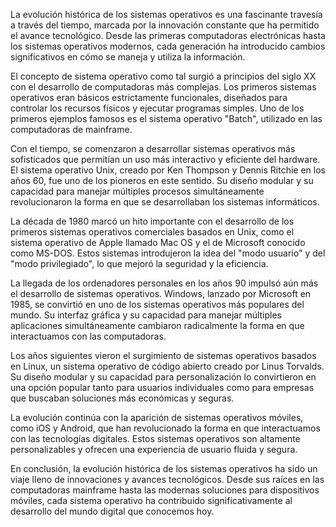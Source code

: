 La evolución histórica de los sistemas operativos es una fascinante travesía a través del tiempo, marcada por la innovación constante que ha permitido el avance tecnológico. Desde las primeras computadoras electrónicas hasta los sistemas operativos modernos, cada generación ha introducido cambios significativos en cómo se maneja y utiliza la información.

El concepto de sistema operativo como tal surgió a principios del siglo XX con el desarrollo de computadoras más complejas. Los primeros sistemas operativos eran básicos estrictamente funcionales, diseñados para controlar los recursos físicos y ejecutar programas simples. Uno de los primeros ejemplos famosos es el sistema operativo "Batch", utilizado en las computadoras de mainframe.

Con el tiempo, se comenzaron a desarrollar sistemas operativos más sofisticados que permitían un uso más interactivo y eficiente del hardware. El sistema operativo Unix, creado por Ken Thompson y Dennis Ritchie en los años 60, fue uno de los pioneros en este sentido. Su diseño modular y su capacidad para manejar múltiples procesos simultáneamente revolucionaron la forma en que se desarrollaban los sistemas informáticos.

La década de 1980 marcó un hito importante con el desarrollo de los primeros sistemas operativos comerciales basados en Unix, como el sistema operativo de Apple llamado Mac OS y el de Microsoft conocido como MS-DOS. Estos sistemas introdujeron la idea del "modo usuario" y del "modo privilegiado", lo que mejoró la seguridad y la eficiencia.

La llegada de los ordenadores personales en los años 90 impulsó aún más el desarrollo de sistemas operativos. Windows, lanzado por Microsoft en 1985, se convirtió en uno de los sistemas operativos más populares del mundo. Su interfaz gráfica y su capacidad para manejar múltiples aplicaciones simultáneamente cambiaron radicalmente la forma en que interactuamos con las computadoras.

Los años siguientes vieron el surgimiento de sistemas operativos basados en Linux, un sistema operativo de código abierto creado por Linus Torvalds. Su diseño modular y su capacidad para personalización lo convirtieron en una opción popular tanto para usuarios individuales como para empresas que buscaban soluciones más económicas y seguras.

La evolución continúa con la aparición de sistemas operativos móviles, como iOS y Android, que han revolucionado la forma en que interactuamos con las tecnologías digitales. Estos sistemas operativos son altamente personalizables y ofrecen una experiencia de usuario fluida y segura.

En conclusión, la evolución histórica de los sistemas operativos ha sido un viaje lleno de innovaciones y avances tecnológicos. Desde sus raíces en las computadoras mainframe hasta las modernas soluciones para dispositivos móviles, cada sistema operativo ha contribuido significativamente al desarrollo del mundo digital que conocemos hoy.
